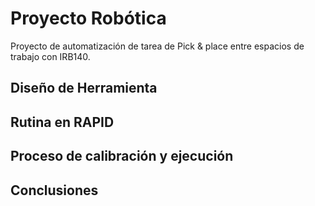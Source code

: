 # Proyecto Robótica 
Proyecto de automatización de tarea de Pick & place entre espacios de trabajo con IRB140.

## Diseño de Herramienta 

## Rutina en RAPID

## Proceso de calibración y ejecución

## Conclusiones
